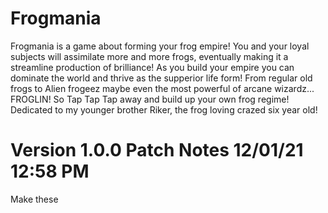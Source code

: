 # Frogmania
Frogmania is a game about forming your frog empire! You and your loyal subjects will assimilate more and more frogs, eventually making it a streamline production of brilliance! As you build your empire you can dominate the world and thrive as the supperior life form! From regular old frogs to Alien frogeez maybe even the most powerful of arcane wizardz... FROGLIN! So Tap Tap Tap away and build up your own frog regime! Dedicated to my younger brother Riker, the frog loving crazed six year old!


# Version 1.0.0 Patch Notes 12/01/21 12:58 PM

Make these
